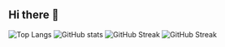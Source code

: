 ## Hi there 👋

<!--
**Ravenwater/Ravenwater** is a ✨ _special_ ✨ repository because its `README.md` (this file) appears on your GitHub profile.

Here are some ideas to get you started:

- 🔭 I’m currently working on ...
- 🌱 I’m currently learning ...
- 👯 I’m looking to collaborate on ...
- 🤔 I’m looking for help with ...
- 💬 Ask me about ...
- 📫 How to reach me: ...
- 😄 Pronouns: ...
- ⚡ Fun fact: ...
-->

![Top Langs](https://github-readme-stats.vercel.app/api/top-langs/?username=Ravenwater&hide=html)
![GitHub stats](https://github-readme-stats.vercel.app/api?username=Ravenwater)
![GitHub Streak](https://github-readme-streak-stats.herokuapp.com/?user=Ravenwater)
![GitHub Streak](https://github-readme-streak-stats.herokuapp.com/?user=Ravenwater&theme=github-light)
